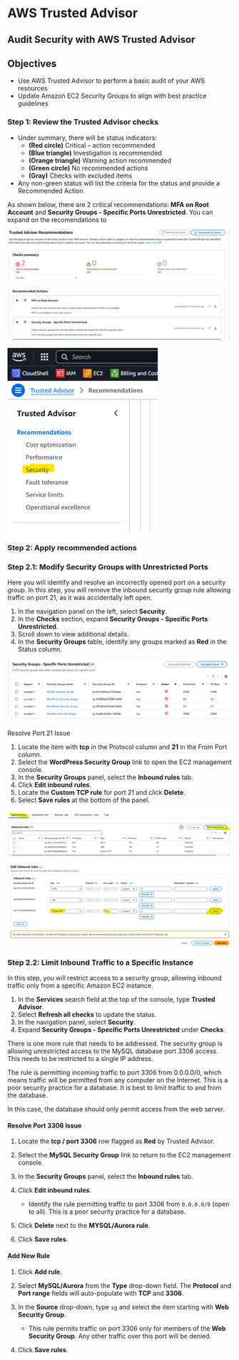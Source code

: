 # AWS Trusted Advisor

## Audit Security with AWS Trusted Advisor

## Objectives

- Use AWS Trusted Advisor to perform a basic audit of your AWS resources
- Update Amazon EC2 Security Groups to align with best practice guidelines

### Step 1: Review the Trusted Advisor checks

- Under summary, there will be status indicators:
  - **(Red circle)** Critical – action recommended  
  - **(Blue triangle)** Investigation is recommended  
  - **(Orange triangle)** Warning action recommended  
  - **(Green circle)** No recommended actions  
  - **(Gray)** Checks with excluded items  
- Any non-green status will list the criteria for the status and provide a Recommended Action

As shown below, there are 2 critical recommendations: **MFA on Root Account** and **Security Groups - Specific Ports Unrestricted**. 
You can expand on the recomendations to 

![Alt text](TrusterAdvisorRecommendations.png)

![Alt text](SecurityAction.png)

### Step 2: Apply recommended actions

### Step 2.1: Modify Security Groups with Unrestricted Ports
Here you will identify and resolve an incorrectly opened port on a security group. 
In this step, you will remove the inbound security group rule allowing traffic on port 21, as it was accidentally left open.

1. In the navigation panel on the left, select **Security**.
2. In the **Checks** section, expand **Security Groups - Specific Ports Unrestricted**.
3. Scroll down to view additional details.
4. In the **Security Groups** table, identify any groups marked as **Red** in the Status column.

![Alt text](SecurityGroups.png)

Resolve Port 21 Issue

1. Locate the item with **tcp** in the Protocol column and **21** in the From Port column.
2. Select the **WordPress Security Group** link to open the EC2 management console.
3. In the **Security Groups** panel, select the **Inbound rules** tab.
4. Click **Edit inbound rules**.
5. Locate the **Custom TCP rule** for port 21 and click **Delete**.
6. Select **Save rules** at the bottom of the panel.

![Alt text](InboundRuleChange.png)

![Alt text](DeleteIndoundRule.png)

### Step 2.2: Limit Inbound Traffic to a Specific Instance
In this step, you will restrict access to a security group, allowing inbound traffic only from a specific Amazon EC2 instance.

1. In the **Services** search field at the top of the console, type **Trusted Advisor**.
2. Select **Refresh all checks** to update the status.
3. In the navigation panel, select **Security**.
4. Expand **Security Groups - Specific Ports Unrestricted** under **Checks**.

There is one more rule that needs to be addressed. The security group is allowing unrestricted access to the MySQL database port 3306 access.
This needs to be restricted to a single IP address.

The rule is permitting incoming traffic to port 3306 from 0.0.0.0/0, which means traffic will be permitted from any computer on the Internet. This is a poor security practice for a database. It is best to limit traffic to and from the database.

In this case, the database should only permit access from the web server.

#### Resolve Port 3306 Issue

1. Locate the **tcp / port 3306** row flagged as **Red** by Trusted Advisor.
2. Select the **MySQL Security Group** link to return to the EC2 management console.
3. In the **Security Groups** panel, select the **Inbound rules** tab.
4. Click **Edit inbound rules**.

   - Identify the rule permitting traffic to port 3306 from `0.0.0.0/0` (open to all). This is a poor security practice for a database.

5. Click **Delete** next to the **MYSQL/Aurora rule**.
6. Click **Save rules**.

#### Add New Rule

1. Click **Add rule**.
2. Select **MySQL/Aurora** from the **Type** drop-down field. The **Protocol** and **Port range** fields will auto-populate with **TCP** and **3306**.
3. In the **Source** drop-down, type `sg` and select the item starting with **Web Security Group**.
   - This rule permits traffic on port 3306 only for members of the **Web Security Group**. Any other traffic over this port will be denied.

4. Click **Save rules**.
